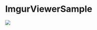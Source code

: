 # ImgurViewerSample

![](https://raw.githubusercontent.com/yabuzaki/ImgurViewerSample/master/demo.gif)